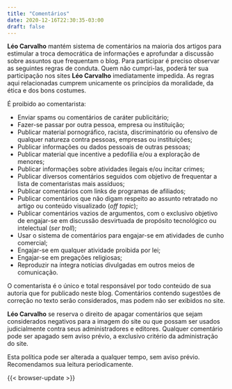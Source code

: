 ```yaml
---
title: "Comentários"
date: 2020-12-16T22:30:35-03:00
draft: false
---
```

**Léo Carvalho** mantém sistema de comentários na maioria dos artigos para estimular a troca democrática de informações e aprofundar a discussão sobre assuntos que frequentam o blog. Para participar é preciso observar as seguintes regras de conduta. Quem não cumpri-las, poderá ter sua participação nos sites **Léo Carvalho** imediatamente impedida. As regras aqui relacionadas cumprem unicamente os princípios da moralidade, da ética e dos bons costumes.

É proibido ao comentarista:

* Enviar spams ou comentários de caráter publicitário;
* Fazer-se passar por outra pessoa, empresa ou instituição;
* Publicar material pornográfico, racista, discriminatório ou ofensivo de qualquer natureza contra pessoas, empresas ou instituições;
* Publicar informações ou dados pessoais de outras pessoas;
* Publicar material que incentive a pedofilia e/ou a exploração de menores;
* Publicar informações sobre atividades ilegais e/ou incitar crimes;
* Publicar diversos comentários seguidos com objetivo de frequentar a lista de comentaristas mais assíduos;
* Publicar comentários com links de programas de afiliados;
* Publicar comentários que não digam respeito ao assunto retratado no artigo ou conteúdo visualizado (*off topic*);
* Publicar comentários vazios de argumentos, com o exclusivo objetivo de engajar-se em discussão desvirtuada de propósito tecnológico ou intelectual (*ser troll*);
* Usar o sistema de comentários para engajar-se em atividades de cunho comercial;
* Engajar-se em qualquer atividade proibida por lei;
* Engajar-se em pregações religiosas;
* Reproduzir na íntegra notícias divulgadas em outros meios de comunicação.

O comentarista é o único e total responsável por todo conteúdo de sua autoria que for publicado neste blog. Comentários contendo sugestões de correção no texto serão considerados, mas podem não ser exibidos no site.

**Léo Carvalho** se reserva o direito de apagar comentários que sejam considerados negativos para a imagem do site ou que possam ser usados judicialmente contra seus administradores e editores. Qualquer comentário pode ser apagado sem aviso prévio, a exclusivo critério da administração do site.

Esta política pode ser alterada a qualquer tempo, sem aviso prévio. Recomendamos sua leitura periodicamente.

{{< browser-update >}}